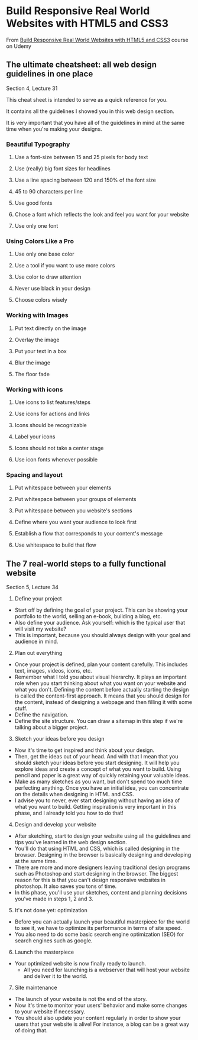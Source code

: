 # Build Responsive Real World Websites with HTML5 and CSS3

From [Build Responsive Real World Websites with HTML5 and CSS3](https://www.udemy.com/design-and-develop-a-killer-website-with-html5-and-css3/) course on Udemy

## The ultimate cheatsheet: all web design guidelines in one place

Section 4, Lecture 31

This cheat sheet is intended to serve as a quick reference for you.

It contains all the guidelines I showed you in this web design section.

It is very important that you have all of the guidelines in mind at the same time when you're making your designs.

### Beautiful Typography

1. Use a font-size between 15 and 25 pixels for body text

2. Use (really) big font sizes for headlines

3. Use a line spacing between 120 and 150% of the font size

4. 45 to 90 characters per line

5. Use good fonts

6. Chose a font which reflects the look and feel you want for your website

7. Use only one font

### Using Colors Like a Pro

1. Use only one base color

2. Use a tool if you want to use more colors

3. Use color to draw attention

4. Never use black in your design

5. Choose colors wisely

### Working with Images

1. Put text directly on the image

2. Overlay the image

3. Put your text in a box

4. Blur the image

5. The floor fade

### Working with icons

1. Use icons to list features/steps

2. Use icons for actions and links

3. Icons should be recognizable

4. Label your icons

5. Icons should not take a center stage

6. Use icon fonts whenever possible

### Spacing and layout

1. Put whitespace between your elements

2. Put whitespace between your groups of elements

3. Put whitespace between you website's sections

4. Define where you want your audience to look first

5. Establish a flow that corresponds to your content's message

6. Use whitespace to build that flow

## The 7 real-world steps to a fully functional website

Section 5, Lecture 34

1. Define your project

- Start off by defining the goal of your project. This can be showing your portfolio to the world, selling an e-book, building a blog, etc.
- Also define your audience. Ask yourself: which is the typical user that will visit my website?
- This is important, because you should always design with your goal and audience in mind.

2. Plan out everything

- Once your project is defined, plan your content carefully. This includes text, images, videos, icons, etc.
- Remember what I told you about visual hierarchy. It plays an important role when you start thinking about what you want on your website and what you don't. Defining the content before actually starting the design is called the content-first approach. It means that you should design for the content, instead of designing a webpage and then filling it with some stuff.
- Define the navigation.
- Define the site structure. You can draw a sitemap in this step if we're talking about a bigger project.

3. Sketch your ideas before you design

- Now it's time to get inspired and think about your design.
- Then, get the ideas out of your head. And with that I mean that you should sketch your ideas before you start designing. It will help you explore ideas and create a concept of what you want to build. Using pencil and paper is a great way of quickly retaining your valuable ideas.
- Make as many sketches as you want, but don't spend too much time perfecting anything. Once you have an initial idea, you can concentrate on the details when designing in HTML and CSS.
- I advise you to never, ever start designing without having an idea of what you want to build. Getting inspiration is very important in this phase, and I already told you how to do that!

4. Design and develop your website

- After sketching, start to design your website using all the guidelines and tips you've learned in the web design section.
- You'll do that using HTML and CSS, which is called designing in the browser. Designing in the browser is basically designing and developing at the same time.
- There are more and more designers leaving traditional design programs such as Photoshop and start designing in the browser. The biggest reason for this is that you can't design responsive websites in photoshop. It also saves you tons of time.
- In this phase, you'll use your sketches, content and planning decisions you've made in steps 1, 2 and 3.

5. It's not done yet: optimization

- Before you can actually launch your beautiful masterpiece for the world to see it, we have to optimize its performance in terms of site speed.
- You also need to do some basic search engine optimization (SEO) for search engines such as google.

6. Launch the masterpiece

- Your optimized website is now finally ready to launch.
  - All you need for launching is a webserver that will host your website and deliver it to the world.

7. Site maintenance

- The launch of your website is not the end of the story.
- Now it's time to monitor your users' behavior and make some changes to your website if necessary.
- You should also update your content regularly in order to show your users that your website is alive! For instance, a blog can be a great way of doing that.
